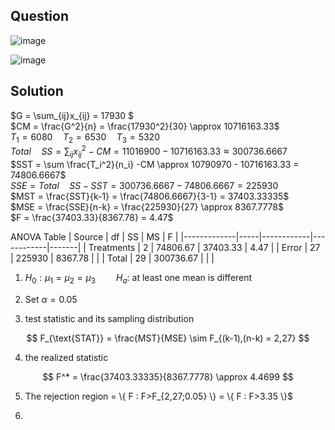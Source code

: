 ## Question

![image](https://github.com/user-attachments/assets/3204db46-6ee9-43fa-88d9-e8a0928fefd8)

![image](https://github.com/user-attachments/assets/bd12b14c-4e6d-42c2-9ade-9eeed0cf1872)

## Solution
$G = \sum_{ij}x_{ij} = 17930 $  
$CM = \frac{G^2}{n} = \frac{17930^2}{30} \approx 10716163.33$  
$T_1 = 6080 \quad T_2 = 6530 \quad T_3 = 5320$  
$Total \quad SS = \sum_{ij} x_{ij}^2 - CM = 11016900 - 10716163.33 \approx 300736.6667$  
$SST = \sum \frac{T_i^2}{n_i} -CM \approx 10790970 - 10716163.33 = 74806.6667$  
$SSE = Total \quad SS - SST = 300736.6667 -74806.6667 = 225930$  
$MST = \frac{SST}{k-1} = \frac{74806.6667}{3-1} = 37403.33335$  
$MSE = \frac{SSE}{n-k} = \frac{225930}{27} \approx 8367.7778$  
$F = \frac{37403.33}{8367.78} = 4.47$

ANOVA Table
| Source      | df  | SS         | MS         | F     |
|-------------|-----|------------|------------|-------|
| Treatments  | 2   | 74806.67   | 37403.33   | 4.47  |
| Error       | 27  | 225930     | 8367.78    |       |
| Total       | 29  | 300736.67  |            |       |

1. $H_0: \mu_1 = \mu_2 = \mu_3 \quad \quad H_a:$ at least one mean is different   
  
2. Set $\alpha = 0.05$  
  
3. test statistic and its sampling distribution

$$
F_{\text{STAT}} = \frac{MST}{MSE} \sim F_{(k-1),(n-k) = 2,27}
$$

4. the realized statistic

$$
F^* = \frac{37403.33335}{8367.7778} \approx 4.4699
$$

5. The rejection region = \\{ F : F>F_{2,27;0.05} \\} = \\{ F : F>3.35 \\}$  
  
6. 
